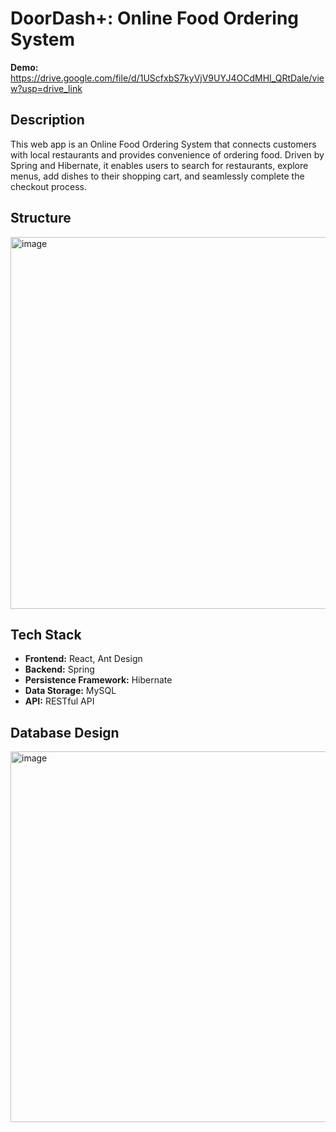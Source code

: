 # DoorDash+: Online Food Ordering System
**Demo:** https://drive.google.com/file/d/1UScfxbS7kyVjV9UYJ4OCdMHI_QRtDale/view?usp=drive_link

## Description
This web app is an Online Food Ordering System that connects customers with local restaurants and provides convenience of ordering food. Driven by Spring and Hibernate, it enables users to search for restaurants, explore menus, add dishes to their shopping cart, and seamlessly complete the checkout process.

## Structure
<img width="595" alt="image" src="https://github.com/Jasmine-D/Online-Food-Ordering-System/assets/49736511/8e7363b3-ca75-45ad-99b7-bad7c345878d">

## Tech Stack
- **Frontend:** React, Ant Design
- **Backend:** Spring
- **Persistence Framework:** Hibernate
- **Data Storage:** MySQL
- **API:** RESTful API

## Database Design
<img width="593" alt="image" src="https://github.com/Jasmine-D/Online-Food-Ordering-System/assets/49736511/eb73aadb-7e00-43d5-9ad7-f3e161056c75">
